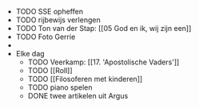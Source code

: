 - TODO SSE opheffen
- TODO rijbewijs verlengen
- TODO Ton van der Stap: [[05 God en ik, wij zijn een]]
- TODO Foto Gerrie
-
- Elke dag
	- TODO Veerkamp: [[17. 'Apostolische Vaders']]
	- TODO [[Roll]]
	- TODO [[Filosoferen met kinderen]]
	- TODO piano spelen
	- DONE twee artikelen uit Argus